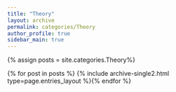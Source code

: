 ```yaml
---
title: "Theory"
layout: archive
permalink: categories/Theory
author_profile: true
sidebar_main: true
---
```


{% assign posts = site.categories.Theory%}

{% for post in posts %} {% include archive-single2.html type=page.entries_layout %}{% endfor %}
